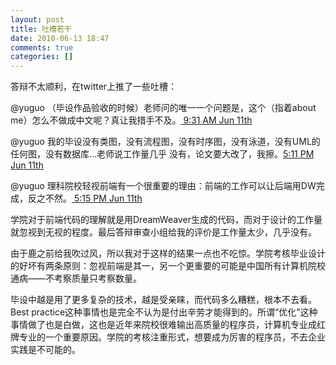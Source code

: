 ```yaml
---
layout: post
title: 吐槽若干
date: 2010-06-13 18:47
comments: true
categories: []
---
```

答辩不太顺利，在twitter上推了一些吐槽：

@yuguo （毕设作品验收的时候）老师问的唯一一个问题是，这个（指着about me）怎么不做成中文呢？真让我措手不及。<a rel="bookmark" href="https://twitter.com/yuguo/status/15893444680"> 9:31 AM Jun 11th</a>

@yuguo 我的毕设没有类图，没有流程图，没有时序图，没有泳道，没有UML的任何图，没有数据库…老师说工作量几乎 没有，论文要大改了，我擦。<a rel="bookmark" href="https://twitter.com/yuguo/status/15915856857">5:11 PM Jun 11th</a>

@yuguo 理科院校轻视前端有一个很重要的理由：前端的工作可以让后端用DW完成，反之不然。<a rel="bookmark" href="https://twitter.com/yuguo/status/15915991866"> 5:15 PM Jun 11th</a>

学院对于前端代码的理解就是用DreamWeaver生成的代码，而对于设计的工作量就忽视到无视的程度。最后答辩审查小组给我的评价是工作量太少，几乎没有。

由于鹿之前给我吹过风，所以我对于这样的结果一点也不吃惊。学院考核毕业设计的好坏有两条原则：忽视前端是其一，另一个更重要的可能是中国所有计算机院校通病——不考察质量只考察数量。

毕设中越是用了更多复杂的技术，越是受亲睐，而代码多么糟糕，根本不去看。Best practice这种事情也是完全不认为是付出辛劳才能得到的。所谓“优化”这种事情做了也是白做，这也是近年来院校很难输出高质量的程序员，计算机专业成红牌专业的一个重要原因。学院的考核注重形式，想要成为厉害的程序员，不去企业实践是不可能的。
